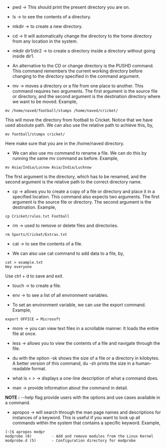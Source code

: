 * pwd -> This should print the present directory you are on.

* ls -> to see the contents of a directory.

* mkdir -> to create a new directory. 

* cd -> It will automatically change the directory to the home directory from any location in the system. 

* mkdir dir1/dir2 -> to create a directory inside a directory without going inside dir1.

* An alternative to the CD or change directory is the PUSHD command. This command remembers the current working directory before changing to the directory specified in the command argument. 

* mv -> moves a directory or a file from one place to another. This command requires two arguments. The first argument is the source file or directory, and the second argument is the destination directory where we want to be moved. Example,

```
mv /home/naved/football/stumps /home/naved/cricket/
```
This will move the directory from football to Cricket. Notice that we have used absolute path. We can also use the relative path to achieve this, by, 

```
mv football/stumps cricket/
```
Here make sure that you are in the /home/naved directory.

* We can also use mv command to rename a file. We can do this by running the same mv command as before. Example,

```
mv Asia/India/Lucnow Asia/India/Lucknow
```
The first argument is the directory, which has to be renamed, and the second argument is the relative path to the correct directory name. 

* cp -> allows you to create a copy of a file or directory and place it in a specified location. This command also expects two arguments. The first argument is the source file or directory. The second argument is the destination. Example,

```
cp Cricket/rules.txt Football
```

* rm -> used to remove or delete files and directories. 

```
rm Sports/Cricket/Extras.txt
```

* cat -> to see the contents of a file.

* We can also use cat command to add data to a file, by, 

```
cat > example.txt
Hey everyone
```
Use ctrl + d to save and exit.

* touch -> to create a file.

* env -> to see a list of all environment variables.

* To set an environment variable, we can use the export command. Example,

```
export OFFICE = Microsoft
```

* more -> you can view text files in a scrollable manner. It loads the entire file at once. 

* less -> allows you to view the contents of a file and navigate through the file. 

* du with the option -sk shows the size of a file or a directory in kilobytes. A better version of this command, du -sh prints the size in a human-readable format. 

* what is < > -> displays a one-line description of what a command does. 

* man -> provide information about the command in detail.

<b>NOTE :</b> --help flag provide users with the options and use cases available in a command. 

* apropos -> will search through the man page names and descriptions for instances of a keyword. This is useful if you want to look up all commands within the system that contains a specific keyword. Example,

```
[~]$ apropos modpr
modprobe (8)         - Add and remove modules from the Linux Kernel
modprobe.d (5)       - Configuration directory for modprobe
```
